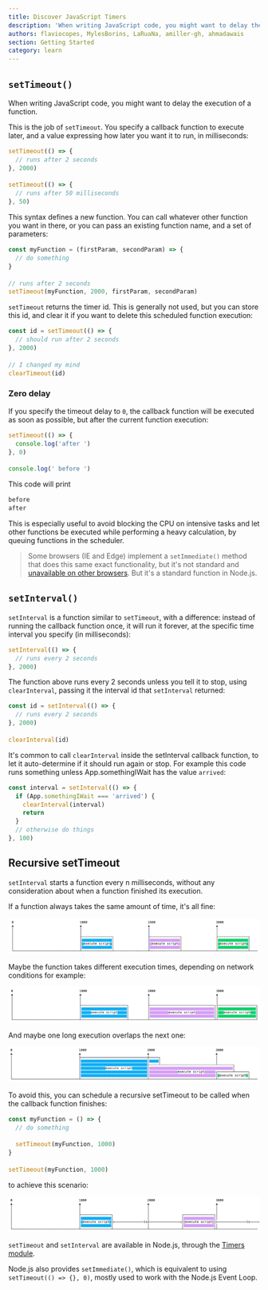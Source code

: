 ```yaml
---
title: Discover JavaScript Timers
description: 'When writing JavaScript code, you might want to delay the execution of a function. Learn how to use setTimeout and setInterval to schedule functions in the future'
authors: flaviocopes, MylesBorins, LaRuaNa, amiller-gh, ahmadawais
section: Getting Started
category: learn
---
```


## `setTimeout()`

When writing JavaScript code, you might want to delay the execution of a function.

This is the job of `setTimeout`. You specify a callback function to execute later, and a value expressing how later you want it to run, in milliseconds:

```js
setTimeout(() => {
  // runs after 2 seconds
}, 2000)

setTimeout(() => {
  // runs after 50 milliseconds
}, 50)
```

This syntax defines a new function. You can call whatever other function you want in there, or you can pass an existing function name, and a set of parameters:

```js
const myFunction = (firstParam, secondParam) => {
  // do something
}

// runs after 2 seconds
setTimeout(myFunction, 2000, firstParam, secondParam)
```

`setTimeout` returns the timer id. This is generally not used, but you can store this id, and clear it if you want to delete this scheduled function execution:

```js
const id = setTimeout(() => {
  // should run after 2 seconds
}, 2000)

// I changed my mind
clearTimeout(id)
```

### Zero delay

If you specify the timeout delay to `0`, the callback function will be executed as soon as possible, but after the current function execution:

```js
setTimeout(() => {
  console.log('after ')
}, 0)

console.log(' before ')
```

This code will print 
```bash
before 
after
```

This is especially useful to avoid blocking the CPU on intensive tasks and let other functions be executed while performing a heavy calculation, by queuing functions in the scheduler.

> Some browsers (IE and Edge) implement a `setImmediate()` method that does this same exact functionality, but it's not standard and [unavailable on other browsers](https://caniuse.com/#feat=setimmediate). But it's a standard function in Node.js.

## `setInterval()`

`setInterval` is a function similar to `setTimeout`, with a difference: instead of running the callback function once, it will run it forever, at the specific time interval you specify (in milliseconds):

```js
setInterval(() => {
  // runs every 2 seconds
}, 2000)
```

The function above runs every 2 seconds unless you tell it to stop, using `clearInterval`, passing it the interval id that `setInterval` returned:

```js
const id = setInterval(() => {
  // runs every 2 seconds
}, 2000)

clearInterval(id)
```

It's common to call `clearInterval` inside the setInterval callback function, to let it auto-determine if it should run again or stop. For example this code runs something unless App.somethingIWait has the value `arrived`:

```js
const interval = setInterval(() => {
  if (App.somethingIWait === 'arrived') {
    clearInterval(interval)
    return
  }
  // otherwise do things
}, 100)
```

## Recursive setTimeout

`setInterval` starts a function every n milliseconds, without any consideration about when a function finished its execution.

If a function always takes the same amount of time, it's all fine:

![setInterval working fine](setinterval-ok.png)

Maybe the function takes different execution times, depending on network conditions for example:

![setInterval varying duration](setinterval-varying-duration.png)

And maybe one long execution overlaps the next one:

![setInterval overlapping](setinterval-overlapping.png)

To avoid this, you can schedule a recursive setTimeout to be called when the callback function finishes:

```js
const myFunction = () => {
  // do something

  setTimeout(myFunction, 1000)
}

setTimeout(myFunction, 1000)
```

to achieve this scenario:

![Recursive setTimeout](recursive-settimeout.png)

`setTimeout` and `setInterval` are available in Node.js, through the [Timers module](https://nodejs.org/api/timers.html).

Node.js also provides `setImmediate()`, which is equivalent to using `setTimeout(() => {}, 0)`, mostly used to work with the Node.js Event Loop.
